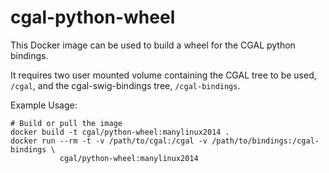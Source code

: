 cgal-python-wheel
==================

This Docker image can be used to build a wheel for the CGAL python bindings.

It requires two user mounted volume containing the CGAL tree to be used, `/cgal`, and the cgal-swig-bindings tree, `/cgal-bindings`.

Example Usage:

    # Build or pull the image
    docker build -t cgal/python-wheel:manylinux2014 .
    docker run --rm -t -v /path/to/cgal:/cgal -v /path/to/bindings:/cgal-bindings \
               cgal/python-wheel:manylinux2014


